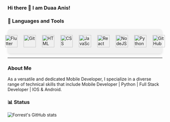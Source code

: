 ### Hi there 👋 I am Duaa Anis!




<!--
**anisduaa/anisduaa** is a ✨ _special_ ✨ repository because its README.md (this file) appears on your GitHub profile.

Here are some ideas to get you started:

- 🔭 I’m currently working on ...
- 🌱 I’m currently learning ...
- 👯 I’m looking to collaborate on ...
- 🤔 I’m looking for help with ...
- 💬 Ask me about ...
- 📫 How to reach me: ...
- 😄 Pronouns: ...
- ⚡ Fun fact: ...
-->

### 🧰 Languages and Tools

<div style="background-color: #f0f0f0; padding: 20px; border-radius: 10px; box-shadow: 0 4px 6px rgba(0, 0, 0, 0.1); display: flex; align-items: center; justify-content: center; gap: 20px;">
    <img alt="Flutter" width="40px" src="https://cdn.jsdelivr.net/gh/devicons/devicon/icons/flutter/flutter-plain.svg" />
    <img alt="Git" width="40px" src="https://cdn.jsdelivr.net/gh/devicons/devicon/icons/git/git-original.svg" />
    <img alt="HTML" width="40px" src="https://cdn.jsdelivr.net/gh/devicons/devicon/icons/html5/html5-plain.svg" />
    <img alt="CSS" width="40px" src="https://cdn.jsdelivr.net/gh/devicons/devicon/icons/css3/css3-plain.svg" />
    <img alt="JavaScript" width="40px" src="https://cdn.jsdelivr.net/gh/devicons/devicon/icons/javascript/javascript-plain.svg" />
    <img alt="React" width="40px" src="https://cdn.jsdelivr.net/gh/devicons/devicon/icons/react/react-original.svg" />
    <img alt="NodeJS" width="40px" src="https://cdn.jsdelivr.net/gh/devicons/devicon/icons/nodejs/nodejs-original.svg" />
    <img alt="Python" width="40px" src="https://cdn.jsdelivr.net/gh/devicons/devicon/icons/python/python-plain.svg" />
    <img alt="GitHub" width="40px" src="https://cdn.jsdelivr.net/gh/devicons/devicon/icons/github/github-original.svg" />
</div>


<hr>

### About Me 
As a versatile and dedicated Mobile Developer, I specialize in a diverse range of technical skills that include Mobile Developer | Python | Full Stack Developer | IOS & Android.

### 📊 Status

![Forrest's GitHub stats](https://github-readme-stats.vercel.app/api?username=anisduaa&show_icons=true&theme=gruvbox)     

<!-- ![GitHub Streak](https://streak-stats.demolab.com?user=ForrestKnight&theme=gruvbox&border_radius=4.5) -->
#
